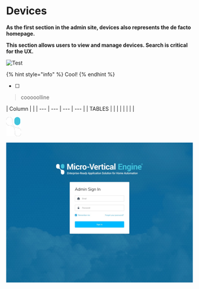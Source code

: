 # Devices

**As the first section in the admin site, devices also represents the de facto homepage.**

**This section allows users to view and manage devices. Search is critical for the UX.**  


![Test](https://lh3.googleusercontent.com/NDdTs0I-DrpjdCU77jIxG9Jl8gL6A2u6LktYNujT-5yOL5Hw9nXR0WZSn8BaEgC3TvqimtWrBfojXIQZpTMQiuat5PykqX6XnYVCYyK_CDiosIvnLjsAvof0rnRjgzVsm1Y9H6l5Gtc)

{% hint style="info" %}
Cool!
{% endhint %}

* [ ] 
> cooooolline

| Column |  |
| --- | --- | --- | --- |
| TABLES |  |
|  |  |
|  |  |

![](.gitbook/assets/exosite-logo-navbar-2x.png)

![](.gitbook/assets/login.jpg)



